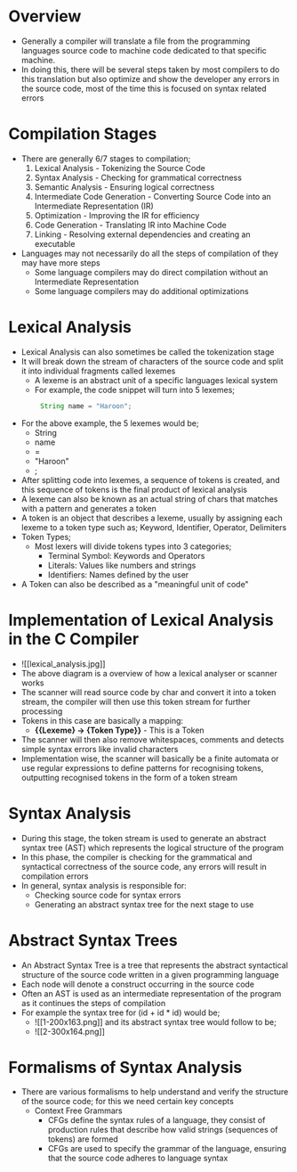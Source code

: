 # Overview
- Generally a compiler will translate a file from the programming languages source code to machine code dedicated to that specific machine.
- In doing this, there will be several steps taken by most compilers to do this translation but also optimize and show the developer any errors in the source code, most of the time this is focused on syntax related errors
# Compilation Stages
- There are generally 6/7 stages to compilation;
	1. Lexical Analysis - Tokenizing the Source Code
	2. Syntax Analysis - Checking for grammatical correctness
	3. Semantic Analysis - Ensuring logical correctness
	4. Intermediate Code Generation - Converting Source Code into an Intermediate Representation (IR)
	5. Optimization - Improving the IR for efficiency
	6. Code Generation - Translating IR into Machine Code
	7. Linking - Resolving external dependencies and creating an executable
- Languages may not necessarily do all the steps of compilation of they may have more steps
	- Some language compilers may do direct compilation without an Intermediate Representation
	- Some language compilers may do additional optimizations
# Lexical Analysis
- Lexical Analysis can also sometimes be called the tokenization stage
- It will break down the stream of characters of the source code and split it into individual fragments called lexemes
	- A lexeme is an abstract unit of a specific languages lexical system
	- For example, the code snippet will turn into 5 lexemes;
```java
		String name = "Haroon";
```
- For the above example, the 5 lexemes would be;
	- String
	- name
	- =
	- "Haroon"
	- ;
- After splitting code into lexemes, a sequence of tokens is created, and this sequence of tokens is the final product of lexical analysis
- A lexeme can also be known as an actual string of chars that matches with a pattern and generates a token
- A token is an object that describes a lexeme, usually by assigning each lexeme to a token type such as; Keyword, Identifier, Operator, Delimiters
- Token Types;
	- Most lexers will divide tokens types into 3 categories;
		- Terminal Symbol: Keywords and Operators
		- Literals: Values like numbers and strings
		- Identifiers: Names defined by the user
- A Token can also be described as a "meaningful unit of code"
# Implementation of Lexical Analysis in the C Compiler
- ![[lexical_analysis.jpg]]
- The above diagram is a overview of how a lexical analyser or scanner works
- The scanner will read source code by char and convert it into a token stream, the compiler will then use this token stream for further processing
- Tokens in this case are basically a mapping:
	- **{{Lexeme} -> {Token Type}}** - This is a Token
- The scanner will then also remove whitespaces, comments and detects simple syntax errors like invalid characters
- Implementation wise, the scanner will basically be a finite automata or use regular expressions to define patterns for recognising tokens, outputting recognised tokens in the form of a token stream
# Syntax Analysis
- During this stage, the token stream is used to generate an abstract syntax tree (AST) which represents the logical structure of the program
- In this phase, the compiler is checking for the grammatical and syntactical correctness of the source code, any errors will result in compilation errors
- In general, syntax analysis is responsible for:
	- Checking source code for syntax errors
	- Generating an abstract syntax tree for the next stage to use
# Abstract Syntax Trees
- An Abstract Syntax Tree is a tree that represents the abstract syntactical structure of the source code written in a given programming language
- Each node will denote a construct occurring in the source code
- Often an AST is used as an intermediate representation of the program as it continues the steps of compilation
- For example the syntax tree for (id + id * id) would be;
	- ![[1-200x163.png]] and its abstract syntax tree would follow to be;
	- ![[2-300x164.png]]
# Formalisms of Syntax Analysis
- There are various formalisms to help understand and verify the structure of the source code; for this we need certain key concepts
	- Context Free Grammars
		- CFGs define the syntax rules of a language, they consist of production rules that describe how valid strings (sequences of tokens) are formed
		- CFGs are used to specify the grammar of the language, ensuring that the source code adheres to language syntax